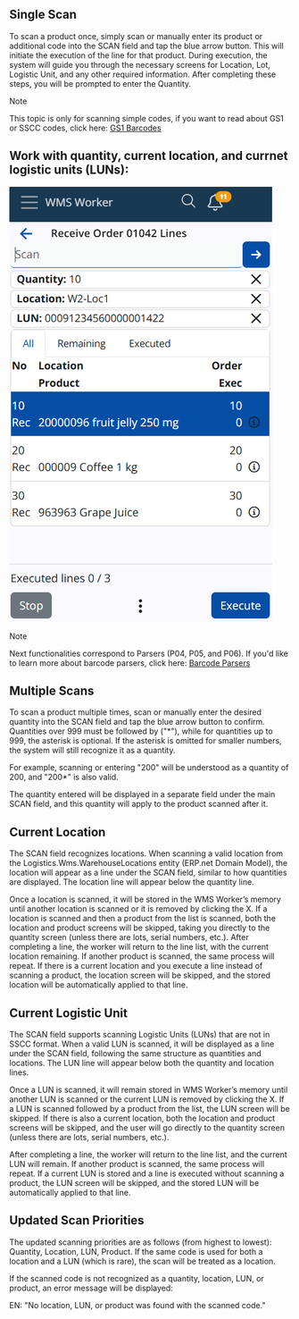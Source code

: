 ## Single Scan

To scan a product once, simply scan or manually enter its product or additional code into the SCAN field and tap the blue arrow button. This will initiate the execution of the line for that product. During execution, the system will guide you through the necessary screens for Location, Lot, Logistic Unit, and any other required information. After completing these steps, you will be prompted to enter the Quantity.

> [!Note]
> This topic is only for scanning simple codes, if you want to read about GS1 or SSCC codes, click here: [GS1 Barcodes](../../gs1-barcodes.md)

## Work with quantity, current location, and currnet logistic units (LUNs):

![Scan field current values](pictures/Scan-field-current-values.png)

> [!Note]
> Next functionalities correspond to Parsers (P04, P05, and P06). If you'd like to learn more about barcode parsers, click here: [Barcode Parsers](../../how-it-works/barcode-parsers/index.md)

## Multiple Scans
To scan a product multiple times, scan or manually enter the desired quantity into the SCAN field and tap the blue arrow button to confirm. Quantities over 999 must be followed by ("*"), while for quantities up to 999, the asterisk is optional. If the asterisk is omitted for smaller numbers, the system will still recognize it as a quantity.

For example, scanning or entering "200" will be understood as a quantity of 200, and "200*" is also valid.

The quantity entered will be displayed in a separate field under the main SCAN field, and this quantity will apply to the product scanned after it.

## Current Location

The SCAN field recognizes locations. When scanning a valid location from the Logistics.Wms.WarehouseLocations entity (ERP.net Domain Model), the location will appear as a line under the SCAN field, similar to how quantities are displayed. The location line will appear below the quantity line.

Once a location is scanned, it will be stored in the WMS Worker’s memory until another location is scanned or it is removed by clicking the X. If a location is scanned and then a product from the list is scanned, both the location and product screens will be skipped, taking you directly to the quantity screen (unless there are lots, serial numbers, etc.). After completing a line, the worker will return to the line list, with the current location remaining. If another product is scanned, the same process will repeat. If there is a current location and you execute a line instead of scanning a product, the location screen will be skipped, and the stored location will be automatically applied to that line.

## Current Logistic Unit

The SCAN field supports scanning Logistic Units (LUNs) that are not in SSCC format. When a valid LUN is scanned, it will be displayed as a line under the SCAN field, following the same structure as quantities and locations. The LUN line will appear below both the quantity and location lines.

Once a LUN is scanned, it will remain stored in WMS Worker’s memory until another LUN is scanned or the current LUN is removed by clicking the X. If a LUN is scanned followed by a product from the list, the LUN screen will be skipped. If there is also a current location, both the location and product screens will be skipped, and the user will go directly to the quantity screen (unless there are lots, serial numbers, etc.).

After completing a line, the worker will return to the line list, and the current LUN will remain. If another product is scanned, the same process will repeat. If a current LUN is stored and a line is executed without scanning a product, the LUN screen will be skipped, and the stored LUN will be automatically applied to that line.

## Updated Scan Priorities
The updated scanning priorities are as follows (from highest to lowest): Quantity, Location, LUN, Product. If the same code is used for both a location and a LUN (which is rare), the scan will be treated as a location.

If the scanned code is not recognized as a quantity, location, LUN, or product, an error message will be displayed:

EN: "No location, LUN, or product was found with the scanned code."
